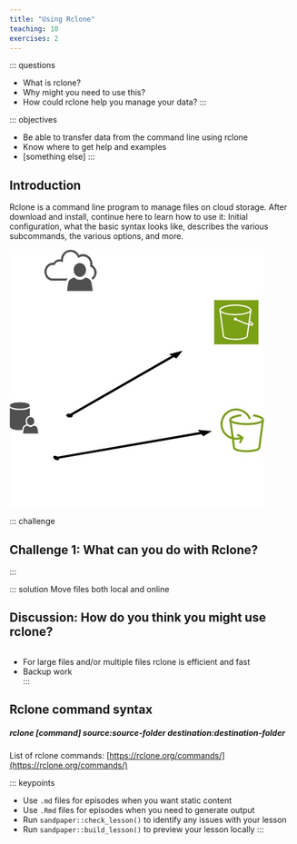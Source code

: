 ```yaml
---
title: "Using Rclone"
teaching: 10
exercises: 2
---
```


::: questions  
-   What is rclone?
-   Why might you need to use this?
-   How could rclone help you manage your data?
:::

::: objectives
-   Be able to transfer data from the command line using rclone
-   Know where to get help and examples
-   [something else]
:::

## Introduction

Rclone is a command line program to manage files on cloud storage. After download and install, continue here to learn how to use it: Initial configuration, what the basic syntax looks like, describes the various subcommands, the various options, and more.

![Test Illustration](test-illustration.jpg)


::: challenge
## Challenge 1: What can you do with Rclone?

:::
  
::: solution
Move files both local and online

## Discussion: How do you think you might use rclone?  
```    
```   
- For large files and/or multiple files rclone is efficient and fast
- Backup work   
:::

## Rclone command syntax

##### rclone [command] source:source-folder  destination:destination-folder 


List of rclone commands: [https://rclone.org/commands/](https://rclone.org/commands/) 




::: keypoints
-   Use `.md` files for episodes when you want static content
-   Use `.Rmd` files for episodes when you need to generate output
-   Run `sandpaper::check_lesson()` to identify any issues with your lesson
-   Run `sandpaper::build_lesson()` to preview your lesson locally
:::
